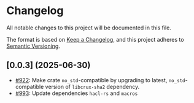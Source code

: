 # Changelog

All notable changes to this project will be documented in this file.

The format is based on [Keep a Changelog](https://keepachangelog.com/en/1.1.0/),
and this project adheres to [Semantic Versioning](https://semver.org/spec/v2.0.0.html).

## [0.0.3] (2025-06-30)

- [#922](https://github.com/cryspen/libcrux/pull/922): Make crate `no_std`-compatible by upgrading to latest, `no_std`-compatible version of `libcrux-sha2` dependency.
- [#993](https://github.com/cryspen/libcrux/pull/993): Update dependencies `hacl-rs` and `macros`
